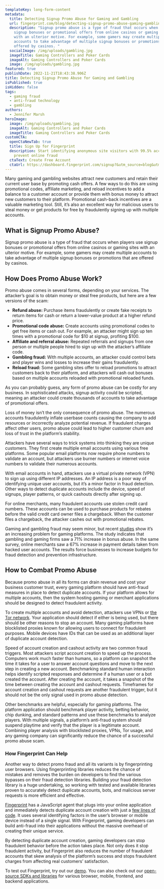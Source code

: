 ```yaml
---
templateKey: long-form-content
metadata:
  title: Detecting Signup Promo Abuse for Gaming and Gambling
  url: fingerprint.com/blog/detecting-signup-promo-abuse-gaming-gambling
  description: "Signup promo abuse is a type of fraud that occurs when players use
    signup bonuses or promotional offers from online casinos or gaming sites
    with an ulterior motive. For example, some gamers may create multiple
    accounts to take advantage of multiple signup bonuses or promotions that are
    offered by casinos. "
  socialImage: /img/uploads/gambling.jpg
  imageTitle: Gaming Controllers and Poker Cards
  imageAlt: Gaming Controllers and Poker Cards
  image: /img/uploads/gambling.jpg
featured: true
publishDate: 2022-11-21T18:43:38.906Z
title: Detecting Signup Promo Abuse for Gaming and Gambling
isPublished: true
isHidden: false
tags:
  - gaming fraud
  - anti-fraud technology
  - gambling
authors:
  - Jennifer Marsh
heroImage:
  image: /img/uploads/gambling.jpg
  imageAlt: Gaming Controllers and Poker Cards
  imageTitle: Gaming Controllers and Poker Cards
customCTA:
  openCtaNewTab: true
  title: Sign Up for Fingerprint
  description: Start identifying anonymous site visitors with 99.5% accuracy to
    prevent online fraud
  ctaText: Create Free Account
  ctaUrl: https://dashboard.fingerprint.com/signup?&utm_source=blog&utm_medium=website&utm_campaign=blog
---
```

Many gaming and gambling websites attract new customers and retain their current user base by promoting cash offers. A few ways to do this are using promotional codes, affiliate marketing, and reload incentives to add a balance to a customer account or provide them with bonus money to attract new customers to their platform. Promotional cash-back incentives are a valuable marketing tool. Still, it’s also an excellent way for malicious users to steal money or get products for free by fraudulently signing up with multiple accounts. 



## What is Signup Promo Abuse?

Signup promo abuse is a type of fraud that occurs when players use signup bonuses or promotional offers from online casinos or gaming sites with an ulterior motive. For example, some gamers may create multiple accounts to take advantage of multiple signup bonuses or promotions that are offered by casinos.



## How Does Promo Abuse Work?

Promo abuse comes in several forms, depending on your services. The attacker’s goal is to obtain money or steal free products, but here are a few versions of the scam:

* **Refund abuse:** Purchase items fraudulently or create fake receipts to return items for cash or return a lower-value product at a higher refund price.
* **Promotional code abuse:** Create accounts using promotional codes to get free items or cash out. For example, an attacker might sign up ten times with a promotional code for $10 at signup, profiting $100.
* **Affiliate and referral abuse:** Repeated referrals and signups from one person or multiple people hired to sign up with the attacker’s affiliate code.
* **Gambling fraud:** With multiple accounts, an attacker could control bets and player wins and losses to increase their gains fraudulently.
* **Reload fraud:** Some gambling sites offer to reload promotions to attract customers back to their platform, and attackers will cash out bonuses based on multiple accounts reloaded with promotional reloaded funds.

As you can probably guess, any form of promo abuse can be costly for any business. In sophisticated attacks, signup activity could be scripted, meaning an attacker could create thousands of accounts to take advantage of promotional offers. 

Loss of money isn’t the only consequence of promo abuse. The numerous accounts fraudulently inflate userbase counts causing the company to add resources or incorrectly analyze potential revenue. If fraudulent charges affect other users, promo abuse could lead to higher customer churn and loss of trust in the platform’s stability.

Attackers have several ways to trick systems into thinking they are unique customers. They first create multiple email accounts using various free platforms. Some popular email platforms now require phone numbers to validate an account, but attackers use burner numbers or internet voice numbers to validate their numerous accounts.

With email accounts in hand, attackers use a virtual private network (VPN) to sign up using different IP addresses. An IP address is a poor way of identifying unique user accounts, but it’s a minor factor in fraud detection. Other ways to detect duplicate accounts include the device, speed of signups, player patterns, or quick cashouts directly after signing up.

For online merchants, many fraudulent accounts use stolen credit card numbers. These accounts can be used to purchase products for rebates before the valid credit card owner files a chargeback. When the customer files a chargeback, the attacker cashes out with promotional rebates. 

Gaming and gambling fraud may seem minor, but recent [studies](https://www.gamblinginsider.com/news/16766/study-71-rise-in-bonus-abuse-reported-by-online-gambling-firms) show it’s an increasing problem for gaming platforms. The study indicates that gambling and gaming firms saw a 71% increase in bonus abuse. In the same survey, online merchants saw a 67% increase in payment details taken from hacked user accounts. The results force businesses to increase budgets for fraud detection and prevention infrastructure.

## How to Combat Promo Abuse

Because promo abuse in all its forms can drain revenue and cost your business customer trust, every gaming platform should have anti-fraud measures in place to detect duplicate accounts. If your platform allows for multiple accounts, then the system hosting gaming or merchant applications should be designed to detect fraudulent activity.

To create multiple accounts and avoid detection, attackers use VPNs or [the Tor network](https://www.myrasecurity.com/en/tor-network/). Your application should detect if either is being used, but there should be other reasons to stop an account. Many gaming platforms have blocklisted proxies known for allowing users to connect for fraudulent purposes. Mobile devices have IDs that can be used as an additional layer of duplicate account detection.

Speed of account creation and cashout activity are two common fraud triggers. Most attackers script account creation to speed up the process. Computers work much faster than humans, so a platform can snapshot the time it takes for a user to answer account questions and move to the next step in creating a new account. Benchmarking standard human interaction helps identify scripted responses and determine if a human user or a bot created the account. After creating the account, it takes a snapshot of the time between creating the account and cashout requests. Timeframes for account creation and cashout requests are another fraudulent trigger, but it should not be the only signal used in promo abuse detection.

Other benchmarks are helpful, especially for gaming platforms. The platform application should benchmark player activity, betting behavior, chip dunking, and standard patterns and use these benchmarks to analyze players. With multiple signals, a platform’s anti-fraud system should suspend playtime and verify that the player is a legitimate account. Combining player analysis with blocklisted proxies, VPNs, Tor usage, and any gaming company can significantly reduce the chance of a successful promo abuse scam.

### How Fingerprint Can Help

Another way to detect promo fraud and all its variants is by fingerprinting user browsers. Using fingerprinting libraries reduces the chance of mistakes and removes the burden on developers to find the various bypasses on their fraud detection libraries. Building your fraud detection library is a huge undertaking, so working with tested and available libraries proven to accurately detect duplicate accounts, bots, and malicious server requests is more efficient and effective. 

[Fingerprint](https://fingerprint.com/) has a JavaScript agent that plugs into your online application and immediately detects duplicate account creation with just a [few lines of code](https://fingerprint.com/use-cases/coupon-promo-abuse/). It uses several identifying factors in the user’s browser or mobile device instead of a single signal. With Fingerprint, gaming developers can build anti-fraud into their applications without the massive overhead of creating their unique service. 

By detecting duplicate account creation, gaming developers can stop fraudulent behavior before the action takes place. Not only does it stop fraudulent activity, but Fingerprint also reduces the number of fraudulent accounts that skew analysis of the platform’s success and stops fraudulent charges from affecting real customers’ satisfaction.

To test out Fingerprint, try out our [demo](https://fingerprint.com/demo/). You can also check out our [open-source SDKs and libraries](https://fingerprint.com/sdk-libraries/) for various browser, mobile, frontend, and backend applications.